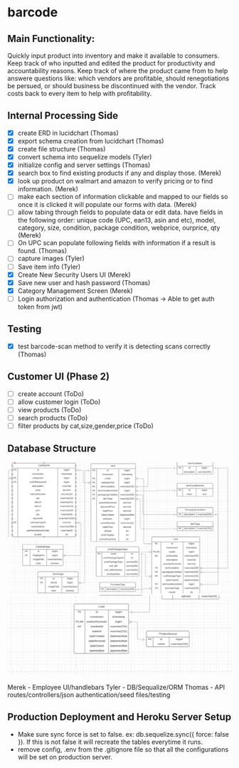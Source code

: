 # barcode

## Main Functionality: 
Quickly input product into inventory and make it available to consumers. Keep track of who inputted and edited the product for productivity and accountability reasons. Keep track of where the product came from to help answere questions like: which vendors are profitable, should renegotiations be persued, or should business be discontinued with the vendor. Track costs back to every item to help with profitability.


## Internal Processing Side
- [x] create ERD in lucidchart (Thomas)
- [x] export schema creation from lucidchart (Thomas)
- [x] create file structure (Thomas)
- [x] convert schema into sequelize models (Tyler)
- [x] initialize config and server settings (Thomas)
- [x] search box to find existing products if any and display those. (Merek)
- [x] look up product on walmart and amazon to verify pricing or to find information. (Merek)
- [ ] make each section of information clickable and mapped to our fields so once it is clicked it will populate our forms with data. (Merek)
- [ ] allow tabing through fields to populate data or edit data. have fields in the following order: unique code (UPC, ean13, asin and etc), model, category, size, condition, package condition, webprice, ourprice, qty (Merek)
- [ ] On UPC scan populate following fields with information if a result is found. (Thomas)
- [ ] capture images (Tyler)
- [ ] Save item info (Tyler)
- [x] Create New Security Users UI (Merek)
- [x] Save new user and hash password (Thomas)
- [x] Category Management Screen (Merek)
- [ ] Login authorization and authentication (Thomas -> Able to get auth token from jwt)

## Testing
-[x] test barcode-scan method to verify it is detecting scans correctly (Thomas)

## Customer UI (Phase 2)
- [ ] create account (ToDo)
- [ ] allow customer login (ToDo)
- [ ] view products (ToDo)
- [ ] search products (ToDo)
- [ ] filter products by cat,size,gender,price (ToDo)

## Database Structure
![Image of appended log file](/mdimages/tablesa.PNG)
![Image of appended log file](/mdimages/tablesb.PNG)


Merek - Employee UI/handlebars
Tyler - DB/Sequalize/ORM
Thomas - API routes/controllers/json authentication/seed files/testing

## Production Deployment and Heroku Server Setup
 * Make sure sync force is set to false. ex: db.sequelize.sync({ force: false }). If this is not false it will recreate the tables everytime it runs.
 * remove config, .env from the .gitignore file so that all the configurations will be set on production server.







